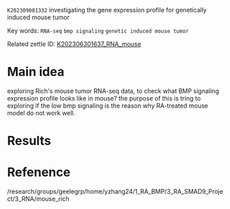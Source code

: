 `K202309081332`  investigating the gene expression profile for genetically induced mouse tumor
 
 Key words: `RNA-seq` `bmp signaling`  `genetic induced mouse tumor` 
 
 Related zettle ID: [K202306301637_RNA_mouse](https://github.com/yz46606/zettle_yz/blob/main/K202306301637_RNA_mouse.md) 
 
# Main idea
exploring Rich's mouse tumor RNA-seq data, to check what BMP signaling expression profile looks like in mouse? the purpose of this
is tring to exploring if the low bmp signaling is the reason why RA-treated mouse model do not work well.


# Results


# Refenence 
/research/groups/geelegrp/home/yzhang24/1_RA_BMP/3_RA_SMAD9_Project/3_RNA/mouse_rich
